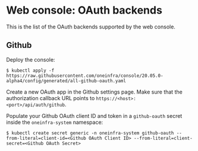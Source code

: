 # Web console: OAuth backends

This is the list of the OAuth backends supported by the web console.

## Github

Deploy the console:

```console
$ kubectl apply -f https://raw.githubusercontent.com/oneinfra/console/20.05.0-alpha4/config/generated/all-github-oauth.yaml
```

Create a new OAuth app in the Github settings page. Make sure that the
authorization callback URL points to
`https://<host>:<port>/api/auth/github`.

Populate your Github OAuth client ID and token in a `github-oauth`
secret inside the `oneinfra-system` namespace:

```console
$ kubectl create secret generic -n oneinfra-system github-oauth --from-literal=client-id=<Github OAuth Client ID> --from-literal=client-secret=<Github OAuth Secret>
```
